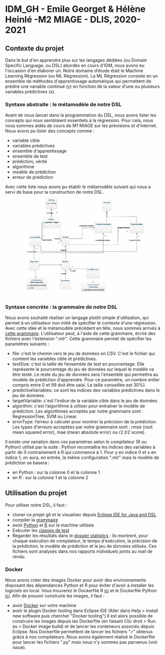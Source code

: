 # IDM_GH - Emile Georget & Hélène Heinlé -M2 MIAGE - DLIS, 2020-2021

## Contexte du projet

Dans le but d'en apprendre plus sur les langages dédiées (ou Domain Specific Language, ou DSL) abordés en cours d'IDM, nous avons eu l'occasion d'en élaborer un.
Notre domaine d’étude était le Machine Learning Régression (ou ML Régression). La ML Régression consiste en un ensemble de méthodes d'apprentissage automatique 
qui permettent de prédire une variable continue (y) en fonction de la valeur d'une ou plusieurs variables prédictives (x).

### Syntaxe abstraite : le métamodèle de notre DSL

Avant de nous lancer dans la programmation du DSL, nous avons lister les concepts qui nous semblaient essentiels à la régression. Pour cela, nous nous sommes aidés
de cours de M1 MIAGE sur les prévisions et d'internet. Nous avons pu lister des concepts comme :
* variable cible
* variables prédictives
* ensemble d'apprentissage
* ensemble de test
* prédiction, vérité
* algorithme
* modèle de prédiction
* erreur de prédiction

Avec cette liste nous avons pu établir le métamodèle suivant qui nous a servi de base pour la construction de notre DSL.
![Métamodèle](metamodele_mlreg.jpeg "Métamodèle")

### Syntaxe concrète : la grammaire de notre DSL

Nous avons souhaité réaliser un langage plutôt simple d'utilisation, qui permet à un utilisateur non initié de spécifier le contexte d'une régression.
Avec cette idée et le métamodèle précédent en tête, nous sommes arrivés à [cette grammaire](org.xtext.idmGH.mlregDsl/src/org/xtext/idmGH/mlregDsl/MLReg.xtext).
L'utilisateur peut, à l'aide de cette grammaire, écrire des fichiers avec l'extension ".mlr". Cette grammaire permet de spécifier les paramètres suivants :
* file: c'est le chemin vers le jeu de données en CSV. C'est le fichier qui contient les varaibles cible et prédictives.
* testSize: c'est la taille de l’ensemble de test en pourcentage. Elle représente le pourcentage du jeu de données sur lequel le modèle va être testé. 
Le reste du jeu de données sera l'ensemble qui permettra au modèle de prédiction d'apprendre. Pour ce paramètre, un nombre entier compris entre 0 et 99 doit être saisi. La taille conseillée est 30%).
* predictiveVariables: ce sont les indices des variables prédictives dans le jeu de données.
* targetVariable: c'est l'indice de la variable cible dans le jeu de données.
* algorithm: c'est l’algorithme à utiliser pour entraîner le modèle de prédiction. Les algorithmes acceptés par notre grammaire sont : RegressionTree, SVM ou Linear.
* errorType: l’erreur à calculer pour montrer la précision de la prédiction. Les types d'erreurs acceptées par notre grammaire sont : rmse (root mean squared error), mae (mean absolute error) ou r2 (r2 score).

Il existe une variation dans ces paramètres selon le compilateur (R ou Python) utilisé par la suite : Python reconnaîtra les indices des variables à partir de 0 contrairement
à R qui commence à 1. Pour y en indice 0 et x en indice 1, on aura, en entrée, la même configuration ".mlr" mais le modèle de prédiction se basera :
* en Python : sur la colonne 0 et la colonne 1
* en R : sur la colonne 1 et la colonne 2

## Utilisation du projet
Pour utiliser notre DSL, il faut :
* cloner ce projet git et le visualiser depuis [Eclipse IDE for Java and DSL](https://www.eclipse.org/downloads/packages/)
* compiler la [grammaire](org.xtext.idmGH.mlregDsl/src/org/xtext/idmGH/mlregDsl/MLReg.xtext)
* avoir [Python](https://www.python.org/downloads/) et [R](https://cran.r-project.org/bin/windows/) sur la machine utilisée
* Exécuter les [classes de test](https://github.com/hheinle/IDM_GH/tree/master/org.xtext.idmGH.mlregDsl.tests/src/org/xtext/idmGH/mlregDsl/tests)
* Regarder les résultats dans le [dossier statistics](https://github.com/hheinle/IDM_GH/tree/master/org.xtext.idmGH.mlregDsl.tests/statistics) : ils montrent, pour chaque exécution de compilateur, le temps d'exécution, la précision de la prédiction, le modèle de prédiction et le jeu de données utilisés. Ces fichiers sont analysés dans nos rapports individuels joints au mail de rendu.

### Docker
Nous avons créer des images Docker pour avoir des environnements disposant des dépendances Python et R pour éviter d'avoir à installer les logiciels en local. Vous trouverez le Dockerfile R [ici](https://github.com/hheinle/IDM_GH/tree/master/org.xtext.idmGH.mlregDsl.tests/r_docker) et le Dockerfile Python [ici](https://github.com/hheinle/IDM_GH/tree/master/org.xtext.idmGH.mlregDsl.tests/python_docker).
Afin de pouvoir construire les images, il faut :
* avoir [Docker](https://www.docker.com/products/docker-desktop) sur votre machine
* avoir le plugin Docker tooling dans Eclipse IDE (Aller dans Help > Install new software puis chercher "Docker tooling")
Il est alors possible de construire les images depuis les Dockerfile (en faisant Clic droit > Run as > Docker image build) et de lancer les conteneurs associés depuis Eclipse.
Nos Dockerfile permettent de lancer les fichiers ".r" obtenus grâce à nos compilateurs.
Nous avons également réalisé le Dockerfile pour lancer les fichiers ".py" mais nous n'y sommes pas parvenus (voir issue).

